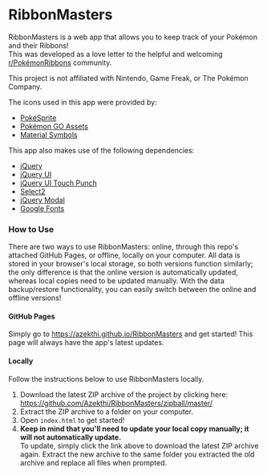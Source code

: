 # RibbonMasters

RibbonMasters is a web app that allows you to keep track of your Pokémon and their Ribbons!\
This was developed as a love letter to the helpful and welcoming [r/PokémonRibbons](https://www.reddit.com/r/pokemonribbons/) community.

This project is not affiliated with Nintendo, Game Freak, or The Pokémon Company.

The icons used in this app were provided by:
- [PokéSprite](https://github.com/msikma/pokesprite)
- [Pokémon GO Assets](https://github.com/PokeMiners/pogo_assets)
- [Material Symbols](https://github.com/google/material-design-icons)

This app also makes use of the following dependencies:
- [jQuery](https://github.com/jquery/jquery)
- [jQuery UI](https://github.com/jquery/jquery-ui)
- [jQuery UI Touch Punch](https://github.com/RWAP/jquery-ui-touch-punch)
- [Select2](https://github.com/select2/select2)
- [jQuery Modal](https://github.com/kylefox/jquery-modal)
- [Google Fonts](https://fonts.google.com/)

### How to Use

There are two ways to use RibbonMasters: online, through this repo's attached GitHub Pages, or offline, locally on your computer. All data is stored in your browser's local storage, so both versions function similarly; the only difference is that the online version is automatically updated, whereas local copies need to be updated manually. With the data backup/restore functionality, you can easily switch between the online and offline versions!

#### GitHub Pages

Simply go to https://azekthi.github.io/RibbonMasters and get started! This page will always have the app's latest updates.

#### Locally

Follow the instructions below to use RibbonMasters locally.

1. Download the latest ZIP archive of the project by clicking here: https://github.com/Azekthi/RibbonMasters/zipball/master/
2. Extract the ZIP archive to a folder on your computer.
3. Open `index.html` to get started!
4. **Keep in mind that you'll need to update your local copy manually; it will not automatically update.**\
To update, simply click the link above to download the latest ZIP archive again. Extract the new archive to the same folder you extracted the old archive and replace all files when prompted.
